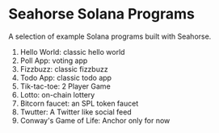 # Seahorse Solana Programs
A selection of example Solana programs built with Seahorse. 

1. Hello World: classic hello world
2. Poll App: voting app
3. Fizzbuzz: classic fizzbuzz
4. Todo App: classic todo app
5. Tik-tac-toe: 2 Player Game
6. Lotto: on-chain lottery
7. Bitcorn faucet: an SPL token faucet
8. Twutter: A Twitter like social feed
9. Conway's Game of Life: Anchor only for now
